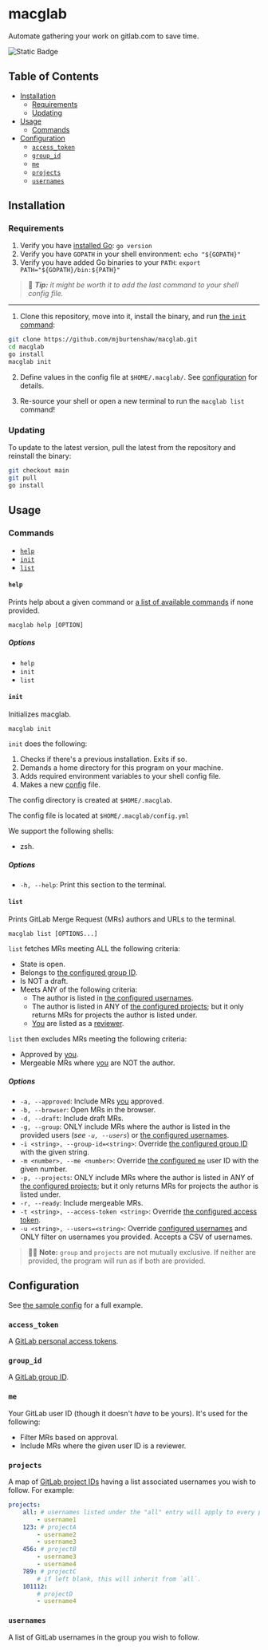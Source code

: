 macglab
=======

Automate gathering your work on gitlab.com to save time.

![Static Badge](https://img.shields.io/badge/version-4.2.1-66023c)

Table of Contents
------------------

- [Installation](#installation)
    - [Requirements](#requirements)
    - [Updating](#updating)
- [Usage](#usage)
    - [Commands](#commands)
- [Configuration](#configuration)
    - [`access_token`](#access_token)
    - [`group_id`](#group_id)
    - [`me`](#me)
    - [`projects`](#projects)
    - [`usernames`](#usernames)

Installation
-------------

### Requirements

1. Verify you have [installed Go](https://go.dev/doc/install): `go version`
2. Verify you have `GOPATH` in your shell environment: `echo "${GOPATH}"`
3. Verify you have added Go binaries to your `PATH`: `export PATH="${GOPATH}/bin:${PATH}"`

> 🐚 ***Tip:** it might be worth it to add the last command to your shell config file.*

--------------------------------------------------------------------------------------------

1. Clone this repository, move into it, install the binary, and run [the `init` command](#init):

```sh
git clone https://github.com/mjburtenshaw/macglab.git
cd macglab
go install
macglab init
```

2. Define values in the config file at `$HOME/.macglab/`. See [configuration](#configuration) for details.

3. Re-source your shell or open a new terminal to run the `macglab list` command!

### Updating

To update to the latest version, pull the latest from the repository and reinstall the binary:

```sh
git checkout main
git pull
go install
```

Usage
-----

### Commands

- [`help`](#help)
- [`init`](#init)
- [`list`](#list)

#### `help`

Prints help about a given command or [a list of available commands](#commands) if none provided.

```shell
macglab help [OPTION]
```

##### Options

- `help`
- `init`
- `list`

#### `init`

Initializes macglab.

```shell
macglab init
```

`init` does the following:

1. Checks if there's a previous installation. Exits if so.
2. Demands a home directory for this program on your machine.
3. Adds required environment variables to your shell config file.
4. Makes a new [config](#configuration) file.

The config directory is created at `$HOME/.macglab`.

The config file is located at `$HOME/.macglab/config.yml`

We support the following shells:
- zsh.

##### Options

- `-h, --help`: Print this section to the terminal.

#### `list`

Prints GitLab Merge Request (MRs) authors and URLs to the terminal.

```shell
macglab list [OPTIONS...]
```

`list` fetches MRs meeting ALL the following criteria:
- State is open.
- Belongs to [the configured group ID](#group_id).
- Is NOT a draft.
- Meets ANY of the following criteria:
    - The author is listed in [the configured usernames](#usernames).
    - The author is listed in ANY of [the configured projects](#projects); but it only returns MRs for projects the author is listed under.
    - [You](#me) are listed as a [reviewer](https://docs.gitlab.com/ee/user/project/merge_requests/reviews/#request-a-review).

`list` then excludes MRs meeting the following criteria:
- Approved by [you](#me).
- Mergeable MRs where [you](#me) are NOT the author.

##### Options

- `-a, --approved`: Include MRs [you](#me) approved.
- `-b, --browser`: Open MRs in the browser.
- `-d, --draft`: Include draft MRs.
- `-g, --group`: ONLY include MRs where the author is listed in the provided users (*see `-u, --users`*) or [the configured usernames](#usernames).
- `-i <string>, --group-id=<string>`: Override [the configured group ID](#group_id) with the given string.
- `-m <number>, --me <number>`: Override [the configured `me`](#me) user ID with the given number.
- `-p, --projects`: ONLY include MRs where the author is listed in ANY of [the configured projects](#projects); but it only returns MRs for projects the author is listed under.
- `-r, --ready`: Include mergeable MRs.
- `-t <string>, --access-token <string>`: Override [the configured access token](#access_token).
- `-u <string>, --users=<string>`: Override [configured usernames](#usernames) and ONLY filter on usernames you provided. Accepts a CSV of usernames.

> 👯‍♀️ **Note:** `group` and `projects` are not mutually exclusive. If neither are provided, the program will run as if both are provided.

Configuration
--------------

See [the sample config](/config.sample.yml) for a full example.

### `access_token`

A [GitLab personal access tokens](https://docs.gitlab.com/ee/user/profile/personal_access_tokens.html#create-a-personal-access-token).

### `group_id`

A [GitLab group ID](https://docs.gitlab.com/ee/api/groups.html).

### `me`

Your GitLab user ID (though it doesn't *have* to be yours). It's used for the following:
- Filter MRs based on approval.
- Include MRs where the given user ID is a reviewer.

### `projects`

A map of [GitLab project IDs](https://stackoverflow.com/questions/39559689/where-do-i-find-the-project-id-for-the-gitlab-api) having a list associated usernames you wish to follow. For example:

```yaml
projects:
    all: # usernames listed under the "all" entry will apply to every project.
        - username1
    123: # projectA
        - username2
        - username3
    456: # projectB
        - username3
        - username4
    789: # projectC
        # if left blank, this will inherit from `all`.
    101112:
        # projectD
        - username4
```

### `usernames`

A list of GitLab usernames in the group you wish to follow.
